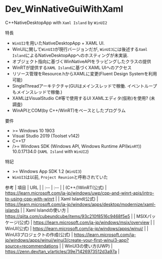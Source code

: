 # Dev_WinNativeGuiWithXaml
C++NativeDesktopApp with `Xaml Island` by `WinUI2`

特長
+ `WinUI2`を用いたNativeDesktopApp + XAML UI. 
+ WinUIに関して`WinUI3`が現行バージョンだが, `WinUI3`には後述する`Xaml Island`によるNativeDesktopAppへのホスティングが未実装.
+ オブジェクト指向に基づくWinNativeAPIをラッピングしたクラスの提供
+ WinRTが提供する`XAML Island`に基づくXAML UIへのアクセス
+ リソース管理をResource.hからXAMLに変更(Fluent Design Systemを利用可能)
+ SingleThreadアーキテクチャ(GUIはメインスレッドで稼働. イベントループもメインスレッドで稼働.)
+ XAMLはVisualStudio C#等で使用するUI XAMLエディタ(仮称)を使用? (未調査)
+ WinAPIとCOM(by C++/WinRT)をベースとしたプログラム

要件
+ \>= Windows 10 1903
+ Visual Studio 2019 (Toolset v142)
+ C++17
+ />= Windows SDK (Windows API, Windows Runtime API(`WinRT`)) 10.0.17134.0 (`XAML Island` with `WinUI2`)

特記
+ \>= Windows App SDK 1.2 (`WinUI3`)
+ `WinUI3`は以前, `Project Reunion`と呼称されていた

参考
| 項目 | URL |
| :-- | :-- |
| (C++/)WinRT(公式) | https://learn.microsoft.com/ja-jp/windows/uwp/cpp-and-winrt-apis/intro-to-using-cpp-with-winrt |
| Xaml Island(公式) | https://learn.microsoft.com/ja-jp/windows/apps/desktop/modernize/xaml-islands |
| Xaml Islandの使い方 | https://qiita.com/cubeundcube/items/93c210f8516c9468f5e5 |
| MSIXパッケージ(公式) | https://learn.microsoft.com/ja-jp/windows/msix/overview |
| WinUI(公式) | https://learn.microsoft.com/ja-jp/windows/apps/winui/ |
| WinUI3プロジェクトの作成(公式) | https://learn.microsoft.com/ja-jp/windows/apps/winui/winui3/create-your-first-winui3-app?source=recommendations |
| WinUI3の使い方(UWP) | https://zenn.dev/tan_y/articles/39e71426973512d3a97a |


